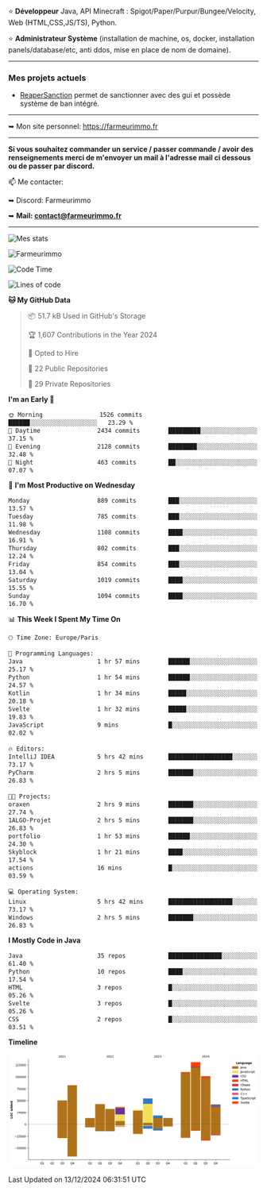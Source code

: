 ⭐ **Développeur** Java, API Minecraft : Spigot/Paper/Purpur/Bungee/Velocity, Web (HTML,CSS,JS/TS), Python.

⭐ **Administrateur Système** (installation de machine, os, docker, installation panels/database/etc, anti ddos, mise en place de nom de domaine).

---

### Mes projets actuels
- [ReaperSanction](https://www.spigotmc.org/resources/reapersanction.89580/) permet de sanctionner avec des gui et possède système de ban intégré.

---

➥ Mon site personnel: https://farmeurimmo.fr

---

**Si vous souhaitez commander un service / passer commande / avoir des renseignements merci de m'envoyer un mail à l'adresse mail ci dessous ou de passer par discord.**

📫 Me contacter:
 
   ➥ Discord: Farmeurimmo
   
   ➥ **Mail: contact@farmeurimmo.fr**

---

![Mes stats](https://github-readme-stats.farmeurimmo.fr/api?username=Farmeurimmo&count_private=true&show_icons=true&theme=radical)

<img src="https://komarev.com/ghpvc/?username=Farmeurimmo" alt="Farmeurimmo" />

<!--START_SECTION:waka-->
![Code Time](http://img.shields.io/badge/Code%20Time-1%2C688%20hrs%2056%20mins-blue)

![Lines of code](https://img.shields.io/badge/From%20Hello%20World%20I%27ve%20Written-759.3%20thousand%20lines%20of%20code-blue)

**🐱 My GitHub Data** 

> 📦 51.7 kB Used in GitHub's Storage 
 > 
> 🏆 1,607 Contributions in the Year 2024
 > 
> 💼 Opted to Hire
 > 
> 📜 22 Public Repositories 
 > 
> 🔑 29 Private Repositories 
 > 
**I'm an Early 🐤** 

```text
🌞 Morning                1526 commits        ██████░░░░░░░░░░░░░░░░░░░   23.29 % 
🌆 Daytime                2434 commits        █████████░░░░░░░░░░░░░░░░   37.15 % 
🌃 Evening                2128 commits        ████████░░░░░░░░░░░░░░░░░   32.48 % 
🌙 Night                  463 commits         ██░░░░░░░░░░░░░░░░░░░░░░░   07.07 % 
```
📅 **I'm Most Productive on Wednesday** 

```text
Monday                   889 commits         ███░░░░░░░░░░░░░░░░░░░░░░   13.57 % 
Tuesday                  785 commits         ███░░░░░░░░░░░░░░░░░░░░░░   11.98 % 
Wednesday                1108 commits        ████░░░░░░░░░░░░░░░░░░░░░   16.91 % 
Thursday                 802 commits         ███░░░░░░░░░░░░░░░░░░░░░░   12.24 % 
Friday                   854 commits         ███░░░░░░░░░░░░░░░░░░░░░░   13.04 % 
Saturday                 1019 commits        ████░░░░░░░░░░░░░░░░░░░░░   15.55 % 
Sunday                   1094 commits        ████░░░░░░░░░░░░░░░░░░░░░   16.70 % 
```


📊 **This Week I Spent My Time On** 

```text
🕑︎ Time Zone: Europe/Paris

💬 Programming Languages: 
Java                     1 hr 57 mins        ██████░░░░░░░░░░░░░░░░░░░   25.17 % 
Python                   1 hr 54 mins        ██████░░░░░░░░░░░░░░░░░░░   24.57 % 
Kotlin                   1 hr 34 mins        █████░░░░░░░░░░░░░░░░░░░░   20.18 % 
Svelte                   1 hr 32 mins        █████░░░░░░░░░░░░░░░░░░░░   19.83 % 
JavaScript               9 mins              █░░░░░░░░░░░░░░░░░░░░░░░░   02.02 % 

🔥 Editors: 
IntelliJ IDEA            5 hrs 42 mins       ██████████████████░░░░░░░   73.17 % 
PyCharm                  2 hrs 5 mins        ███████░░░░░░░░░░░░░░░░░░   26.83 % 

🐱‍💻 Projects: 
oraxen                   2 hrs 9 mins        ███████░░░░░░░░░░░░░░░░░░   27.74 % 
1ALGO-Projet             2 hrs 5 mins        ███████░░░░░░░░░░░░░░░░░░   26.83 % 
portfolio                1 hr 53 mins        ██████░░░░░░░░░░░░░░░░░░░   24.30 % 
Skyblock                 1 hr 21 mins        ████░░░░░░░░░░░░░░░░░░░░░   17.54 % 
actions                  16 mins             █░░░░░░░░░░░░░░░░░░░░░░░░   03.59 % 

💻 Operating System: 
Linux                    5 hrs 42 mins       ██████████████████░░░░░░░   73.17 % 
Windows                  2 hrs 5 mins        ███████░░░░░░░░░░░░░░░░░░   26.83 % 
```

**I Mostly Code in Java** 

```text
Java                     35 repos            ███████████████░░░░░░░░░░   61.40 % 
Python                   10 repos            ████░░░░░░░░░░░░░░░░░░░░░   17.54 % 
HTML                     3 repos             █░░░░░░░░░░░░░░░░░░░░░░░░   05.26 % 
Svelte                   3 repos             █░░░░░░░░░░░░░░░░░░░░░░░░   05.26 % 
CSS                      2 repos             █░░░░░░░░░░░░░░░░░░░░░░░░   03.51 % 
```



**Timeline**

![Lines of Code chart](https://raw.githubusercontent.com/Farmeurimmo/Farmeurimmo/main/assets/bar_graph.png)


 Last Updated on 13/12/2024 06:31:51 UTC
<!--END_SECTION:waka-->
